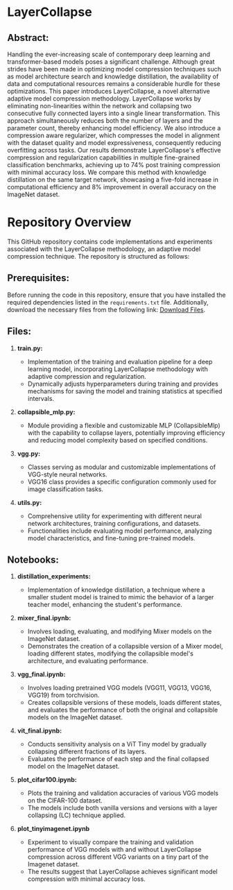 # LayerCollapse

## Abstract:

Handling the ever-increasing scale of contemporary deep learning and transformer-based models poses a significant challenge. Although great strides have been made in optimizing model compression techniques such as model architecture search and knowledge distillation, the availability of data and computational resources remains a considerable hurdle for these optimizations. This paper introduces LayerCollapse, a novel alternative adaptive model compression methodology. LayerCollapse works by eliminating non-linearities within the network and collapsing two consecutive fully connected layers into a single linear transformation. This approach simultaneously reduces both the number of layers and the parameter count, thereby enhancing model efficiency. We also introduce a compression aware regularizer, which compresses the model in alignment with the dataset quality and model expressiveness, consequently reducing overfitting across tasks. Our results demonstrate LayerCollapse's effective compression and regularization capabilities in multiple fine-grained classification benchmarks, achieving up to 74% post training compression with minimal accuracy loss. We compare this method with knowledge distillation on the same target network, showcasing a five-fold increase in computational efficiency and 8% improvement in overall accuracy on the ImageNet dataset.

# Repository Overview

This GitHub repository contains code implementations and experiments associated with the LayerCollapse methodology, an adaptive model compression technique. The repository is structured as follows:

## Prerequisites:

Before running the code in this repository, ensure that you have installed the required dependencies listed in the `requirements.txt` file. Additionally, download the necessary files from the following link: [Download Files](https://drive.google.com/drive/folders/1UzDey65lFPo2Dle1LP4PcpoT_pvpBJeF?usp=sharing).

## Files:

1. **train.py:**
   - Implementation of the training and evaluation pipeline for a deep learning model, incorporating LayerCollapse methodology with adaptive compression and regularization.
   - Dynamically adjusts hyperparameters during training and provides mechanisms for saving the model and training statistics at specified intervals.

2. **collapsible_mlp.py:**
   - Module providing a flexible and customizable MLP (CollapsibleMlp) with the capability to collapse layers, potentially improving efficiency and reducing model complexity based on specified conditions.

3. **vgg.py:**
   - Classes serving as modular and customizable implementations of VGG-style neural networks.
   - VGG16 class provides a specific configuration commonly used for image classification tasks.

4. **utils.py:**
   - Comprehensive utility for experimenting with different neural network architectures, training configurations, and datasets.
   - Functionalities include evaluating model performance, analyzing model characteristics, and fine-tuning pre-trained models.

## Notebooks:

1. **distillation_experiments:**
   - Implementation of knowledge distillation, a technique where a smaller student model is trained to mimic the behavior of a larger teacher model, enhancing the student's performance.

2. **mixer_final.ipynb:**
   - Involves loading, evaluating, and modifying Mixer models on the ImageNet dataset.
   - Demonstrates the creation of a collapsible version of a Mixer model, loading different states, modifying the collapsible model's architecture, and evaluating performance.

3. **vgg_final.ipynb:**
   - Involves loading pretrained VGG models (VGG11, VGG13, VGG16, VGG19) from torchvision.
   - Creates collapsible versions of these models, loads different states, and evaluates the performance of both the original and collapsible models on the ImageNet dataset.

4. **vit_final.ipynb:**
   - Conducts sensitivity analysis on a ViT Tiny model by gradually collapsing different fractions of its layers.
   - Evaluates the performance of each step and the final collapsed model on the ImageNet dataset.

5. **plot_cifar100.ipynb:**
   - Plots the training and validation accuracies of various VGG models on the CIFAR-100 dataset. 
   - The models include both vanilla versions and versions with a layer collapsing (LC) technique applied.

6. **plot_tinyimagenet.ipynb**
   - Experiment to visually compare the training and validation performance of VGG models with and without LayerCollapse compression across different VGG variants on a tiny part of the Imagenet dataset. 
   - The results suggest that LayerCollapse achieves significant model compression with minimal accuracy loss.
